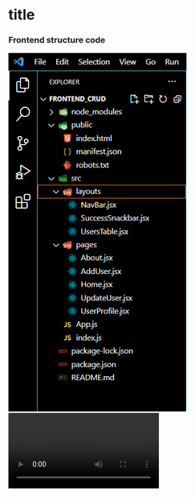 <h1>title</h1>
<h3>Frontend structure code</h3>
<img src=captures/frontend/structure_code.PNG />
<video src="captures/demo.mp4" controls />
<video width="320" height="240" controls>
  <source src="captures/demo.mp4" type="video/mp4">
  Your browser does not support the video tag.
</video>
